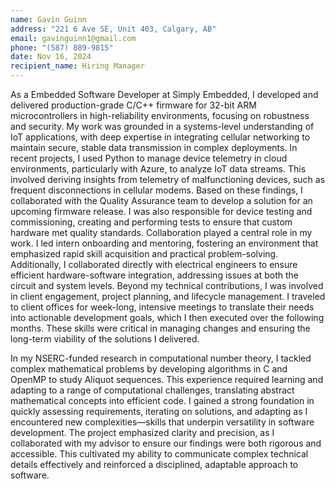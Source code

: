 ```yaml
---
name: Gavin Guinn  
address: "221 6 Ave SE, Unit 403, Calgary, AB"  
email: gavinguinn1@gmail.com  
phone: "(587) 889-9815"  
date: Nov 16, 2024  
recipient_name: Hiring Manager  
---
```



As a Embedded Software Developer at Simply Embedded, I developed and delivered production-grade C/C++ firmware for 32-bit ARM microcontrollers in high-reliability environments, focusing on robustness and security. My work was grounded in a systems-level understanding of IoT applications, with deep expertise in integrating cellular networking to maintain secure, stable data transmission in complex deployments. In recent projects, I used Python to manage device telemetry in cloud environments, particularly with Azure, to analyze IoT data streams. This involved deriving insights from telemetry of malfunctioning devices, such as frequent disconnections in cellular modems. Based on these findings, I collaborated with the Quality Assurance team to develop a solution for an upcoming firmware release. I was also responsible for device testing and commissioning, creating and performing tests to ensure that custom hardware met quality standards. Collaboration played a central role in my work. I led intern onboarding and mentoring, fostering an environment that emphasized rapid skill acquisition and practical problem-solving. Additionally, I collaborated directly with electrical engineers to ensure efficient hardware-software integration, addressing issues at both the circuit and system levels. Beyond my technical contributions, I was involved in client engagement, project planning, and lifecycle management. I traveled to client offices for week-long, intensive meetings to translate their needs into actionable development goals, which I then executed over the following months. These skills were critical in managing changes and ensuring the long-term viability of the solutions I delivered.


In my NSERC-funded research in computational number theory, I tackled complex mathematical problems by developing algorithms in C and OpenMP to study Aliquot sequences. This experience required learning and adapting to a range of computational challenges, translating abstract mathematical concepts into efficient code. I gained a strong foundation in quickly assessing requirements, iterating on solutions, and adapting as I encountered new complexities—skills that underpin versatility in software development. The project emphasized clarity and precision, as I collaborated with my advisor to ensure our findings were both rigorous and accessible. This cultivated my ability to communicate complex technical details effectively and reinforced a disciplined, adaptable approach to software.

